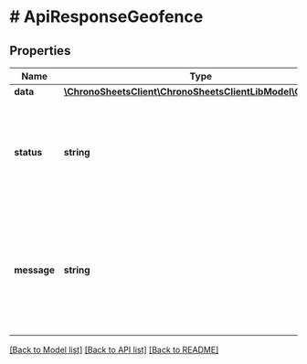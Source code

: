 # # ApiResponseGeofence

## Properties

Name | Type | Description | Notes
------------ | ------------- | ------------- | -------------
**data** | [**\ChronoSheetsClient\ChronoSheetsClientLibModel\Geofence**](Geofence.md) |  | [optional] 
**status** | **string** | The API response status. Indicates if the request was successful, failed or was unauthorised. | [optional] 
**message** | **string** | A message to accompany the response status.  If the Status is failed, this message will hint why it failed and what you need to do. | [optional] 

[[Back to Model list]](../../README.md#documentation-for-models) [[Back to API list]](../../README.md#documentation-for-api-endpoints) [[Back to README]](../../README.md)



